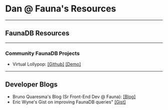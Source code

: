 # Dan @ Fauna's Resources
---
## FaunaDB Resources
---
### Community FaunaDB Projects
* Virtual Lollypop: [[Github]](https://github.com/philhawksworth/virtual-lolly) [[Demo]](https://vlolly.net/)


---
## Developer Blogs
* Bruno Quaresma's Blog (Sr Front-End Dev @ Fauna): [[Blog]](https://brunoquaresma.netlify.com)
* Eric Wyne's Gist on improving FaunaDB queries" [[Gist]](https://gist.github.com/ecwyne/e20c96fdba1750f2d5fb3670e35e378a)
